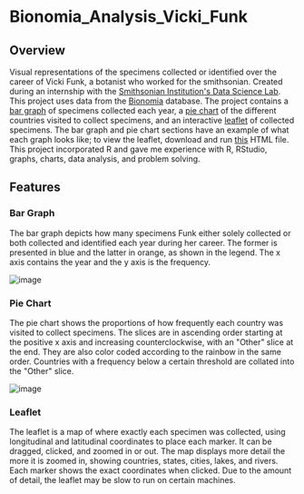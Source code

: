 # Bionomia_Analysis_Vicki_Funk

## Overview

Visual representations of the specimens collected or identified over the career of Vicki Funk, a botanist who worked for the smithsonian. Created during an internship with the [Smithsonian Institution's Data Science Lab](https://sidatasciencelab.github.io/). This project uses data from the [Bionomia](https://bionomia.net/) database. The project contains a [bar graph](###-Bar-Graph) of specimens collected each year, a [pie chart](###-Pie-Chart) of the different countries visited to collect specimens, and an interactive [leaflet](#leaflet) of collected specimens. The bar graph and pie chart sections have an example of what each graph looks like; to view the leaflet, download and run [this](/Leaflet/VFLeaflet.html) HTML file. This project incorporated R and gave me experience with R, RStudio, graphs, charts, data analysis, and problem solving.

## Features

### Bar Graph

The bar graph depicts how many specimens Funk either solely collected or both collected and identified each year during her career. The former is presented in blue and the latter in orange, as shown in the legend. The x axis contains the year and the y axis is the frequency.

![image](https://github.com/FeralWriting/Bionomia_Analysis_Vicki_Funk/assets/69817846/f481dc51-81ac-44f4-91dd-4cdcbb95e9e5)

### Pie Chart

The pie chart shows the proportions of how frequently each country was visited to collect specimens. The slices are in ascending order starting at the positive x axis and increasing counterclockwise, with an "Other" slice at the end. They are also color coded according to the rainbow in the same order. Countries with a frequency below a certain threshold are collated into the "Other" slice.

![image](https://github.com/FeralWriting/Bionomia_Analysis_Vicki_Funk/assets/69817846/41e0c811-87e5-4bbf-8978-ad4faec205ea)

### Leaflet

The leaflet is a map of where exactly each specimen was collected, using longitudinal and latitudinal coordinates to place each marker. It can be dragged, clicked, and zoomed in or out. The map displays more detail the more it is zoomed in, showing countries, states, cities, lakes, and rivers. Each marker shows the exact coordinates when clicked. Due to the amount of detail, the leaflet may be slow to run on certain machines.


